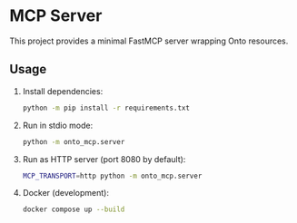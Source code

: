 # MCP Server

This project provides a minimal FastMCP server wrapping Onto resources.

## Usage

1. Install dependencies:
   ```bash
   python -m pip install -r requirements.txt
   ```
2. Run in stdio mode:
   ```bash
   python -m onto_mcp.server
   ```
3. Run as HTTP server (port 8080 by default):
   ```bash
   MCP_TRANSPORT=http python -m onto_mcp.server
   ```
4. Docker (development):
   ```bash
   docker compose up --build
   ```
